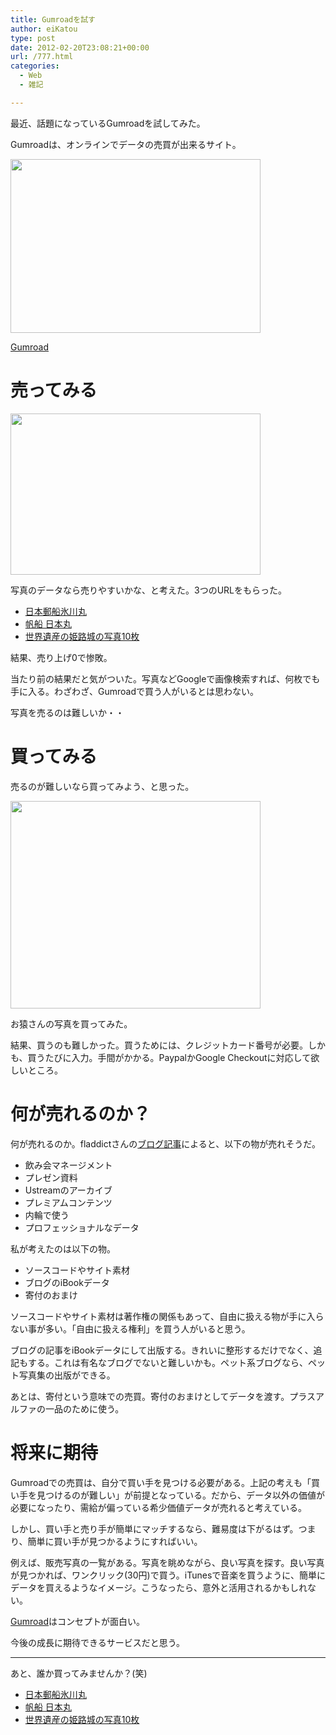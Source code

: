 ```yaml
---
title: Gumroadを試す
author: eiKatou
type: post
date: 2012-02-20T23:08:21+00:00
url: /777.html
categories:
  - Web
  - 雑記

---
```

最近、話題になっているGumroadを試してみた。

Gumroadは、オンラインでデータの売買が出来るサイト。
  
[<img src="http://eikatou.net/blog/wp-content/uploads/2012/02/201202_gumroad2.jpg" alt="" title="Gumroad" width="400" height="278" class="alignnone size-full wp-image-797" srcset="/uploads/2012/02/201202_gumroad2.jpg 400w, /uploads/2012/02/201202_gumroad2-300x208.jpg 300w" sizes="(max-width: 400px) 100vw, 400px" />][1]
  
[Gumroad][1]

# 売ってみる

[<img src="http://eikatou.net/blog/wp-content/uploads/2012/02/201202_gumroad3.jpg" alt="" title="Gumroad_Sell" width="400" height="258" class="alignnone size-full wp-image-799" srcset="/uploads/2012/02/201202_gumroad3.jpg 400w, /uploads/2012/02/201202_gumroad3-300x193.jpg 300w" sizes="(max-width: 400px) 100vw, 400px" />][2]
  
写真のデータなら売りやすいかな、と考えた。3つのURLをもらった。

  * [日本郵船氷川丸][3]
  * [帆船 日本丸][4]
  * [世界遺産の姫路城の写真10枚][5]

結果、売り上げ0で惨敗。

<!--more-->

当たり前の結果だと気がついた。写真などGoogleで画像検索すれば、何枚でも手に入る。わざわざ、Gumroadで買う人がいるとは思わない。
  
写真を売るのは難しいか・・

# 買ってみる

売るのが難しいなら買ってみよう、と思った。
  
[<img src="http://eikatou.net/blog/wp-content/uploads/2012/02/201202_gumroad1.jpg" alt="" title="Gumroadでお猿の写真を買う" width="400" height="332" class="alignnone size-full wp-image-779" srcset="/uploads/2012/02/201202_gumroad1.jpg 400w, /uploads/2012/02/201202_gumroad1-300x249.jpg 300w, /uploads/2012/02/201202_gumroad1-361x300.jpg 361w" sizes="(max-width: 400px) 100vw, 400px" />][6]

お猿さんの写真を買ってみた。

結果、買うのも難しかった。買うためには、クレジットカード番号が必要。しかも、買うたびに入力。手間がかかる。PaypalかGoogle Checkoutに対応して欲しいところ。

# 何が売れるのか？

何が売れるのか。fladdictさんの[ブログ記事][7]によると、以下の物が売れそうだ。

  * 飲み会マネージメント
  * プレゼン資料
  * Ustreamのアーカイブ
  * プレミアムコンテンツ
  * 内輪で使う
  * プロフェッショナルなデータ

私が考えたのは以下の物。

  * ソースコードやサイト素材
  * ブログのiBookデータ
  * 寄付のおまけ

ソースコードやサイト素材は著作権の関係もあって、自由に扱える物が手に入らない事が多い。「自由に扱える権利」を買う人がいると思う。

ブログの記事をiBookデータにして出版する。きれいに整形するだけでなく、追記もする。これは有名なブログでないと難しいかも。ペット系ブログなら、ペット写真集の出版ができる。

あとは、寄付という意味での売買。寄付のおまけとしてデータを渡す。プラスアルファの一品のために使う。

# 将来に期待

Gumroadでの売買は、自分で買い手を見つける必要がある。上記の考えも「買い手を見つけるのが難しい」が前提となっている。だから、データ以外の価値が必要になったり、需給が偏っている希少価値データが売れると考えている。

しかし、買い手と売り手が簡単にマッチするなら、難易度は下がるはず。つまり、簡単に買い手が見つかるようにすればいい。

例えば、販売写真の一覧がある。写真を眺めながら、良い写真を探す。良い写真が見つかれば、ワンクリック(30円)で買う。iTunesで音楽を買うように、簡単にデータを買えるようなイメージ。こうなったら、意外と活用されるかもしれない。

[Gumroad][1]はコンセプトが面白い。
  
今後の成長に期待できるサービスだと思う。

* * *

あと、誰か買ってみませんか？(笑)

  * [日本郵船氷川丸][3]
  * [帆船 日本丸][4]
  * [世界遺産の姫路城の写真10枚][5]

 [1]: https://gumroad.com/
 [2]: http://eikatou.net/blog/wp-content/uploads/2012/02/201202_gumroad3.jpg
 [3]: https://gumroad.com/l/IPH
 [4]: https://gumroad.com/l/uBTD
 [5]: https://gumroad.com/l/tjI
 [6]: http://eikatou.net/blog/wp-content/uploads/2012/02/201202_gumroad1.jpg
 [7]: http://fladdict.net/blog/2012/02/memo_gumroad.html
